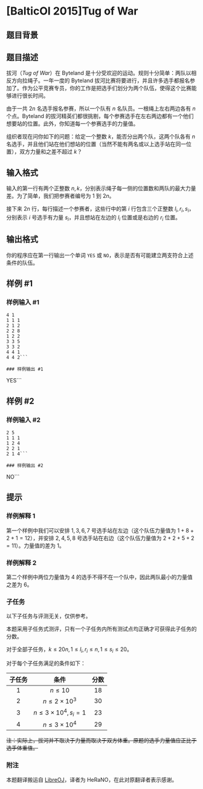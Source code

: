 # [BalticOI 2015]Tug of War

## 题目背景



## 题目描述

拔河（*Tug of War*）在 Byteland 是十分受欢迎的运动。规则十分简单：两队以相反方向拉绳子。一年一度的 Byteland 拔河比赛将要进行，并且许多选手都报名参加了。作为公平竞赛专员，你的工作是把选手们划分为两个队伍，使得这个比赛能够进行很长时间。

由于一共 $2n$ 名选手报名参赛，所以一个队有 $n$ 名队员。一根绳上左右两边各有 $n$ 个点。Byteland 的拔河精英们都很挑剔，每个参赛选手在左右两边都有一个他们想要站的位置。此外，你知道每一个参赛选手的力量值。

组织者现在问你如下的问题：给定一个整数 $k$，能否分出两个队，这两个队各有 $n$ 名选手，并且他们站在他们想站的位置（当然不能有两名或以上选手站在同一位置），双方力量和之差不超过 $k$？

## 输入格式

输入的第一行有两个正整数 $n,k$，分别表示绳子每一侧的位置数和两队的最大力量差。为了简单，我们把参赛者编号为 $1$ 到 $2n$。

接下来 $2n$ 行，每行描述一个参赛者，这些行中的第 $i$ 行包含三个正整数 $l_i,r_i,s_i$，分别表示 $i$ 号选手有力量 $s_i$，并且想站在左边的 $l_i$ 位置或是右边的 $r_i$ 位置。

## 输出格式

你的程序应在第一行输出一个单词 `YES` 或 `NO`，表示是否有可能建立两支符合上述条件的队伍。

## 样例 #1

### 样例输入 #1
```
4 1
1 1 1
2 1 2
2 2 8
1 2 2
3 3 5
3 3 2
4 4 1
4 4 2```

### 样例输出 #1

```
YES```

## 样例 #2

### 样例输入 #2
```
2 5
1 1 1
1 2 4
2 2 1
2 1 4```

### 样例输出 #2

```
NO```

## 提示

### 样例解释 1

第一个样例中我们可以安排 $1,3,6,7$ 号选手站在左边（这个队伍力量值为 $1+8+2+1=12$），并安排 $2,4,5,8$ 号选手站在右边（这个队伍力量值为 $2+2+5+2=11$）。力量值的差为 $1$。

### 样例解释 2

第二个样例中两位力量值为 $4$ 的选手不得不在一个队中，因此两队最小的力量值之差为 $6$。

### 子任务

以下子任务与评测无关，仅供参考。

本题采用子任务式测评，只有一个子任务内所有测试点均正确才可获得此子任务的分数。

对于全部子任务，$k\le 20n,1\le l_i,r_i\le n,1\le s_i\le 20$。

对于每个子任务满足的条件如下：

| 子任务 |           条件            | 分数 |
| :----: | :-----------------------: | :--: |
|  $1$   |         $n\le 10$         | $18$ |
|  $2$   |    $n\le 2\times 10^3$    | $30$ |
|  $3$   | $n\le 3\times 10^4,s_i=1$ | $23$ |
|  $4$   |    $n\le 3\times 10^4$    | $29$ |

~~注：实际上，拔河并不取决于力量而取决于双方体重。原题的选手力量值应正比于选手体重值。~~

### 附注

本题翻译搬运自 [LibreOJ](https://loj.ac/problem/2707)，译者为 HeRaNO，在此对原翻译者表示感谢。
